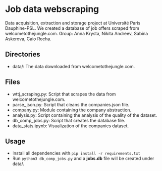 # Job data webscraping
Data acquisition, extraction and storage project at Université Paris Dauphine-PSL. We created a database of job offers scraped from welcometothejungle.com. Group: Anna Krysta, Nikita Andreev, Sabina Askerova, Caio Rocha.

## Directories

- data/: The data downloaded from welcometothejungle.com.

## Files

- wttj_scraping.py: Script that scrapes the data from welcometothejungle.com.
- parse_json.py: Script that cleans the companies.json file.
- company.py: Module containing the company abstraction.
- analysis.py: Script containing the analysis of the quality of the dataset.
- db_comp_jobs.py: Script that creates the database file.
- data_stats.ipynb: Visualization of the companies dataset.

## Usage

- Install all dependencies with `pip install -r requirements.txt`
- Run `python3 db_comp_jobs.py` and a **jobs.db** file will be created under data/.